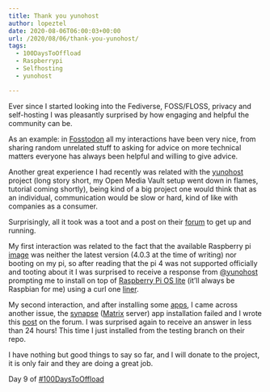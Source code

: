 ```yaml
---
title: Thank you yunohost
author: lopeztel
date: 2020-08-06T06:00:03+00:00
url: /2020/08/06/thank-you-yunohost/
tags:
  - 100DaysToOffload
  - Raspberrypi
  - Selfhosting
  - yunohost

---
```

Ever since I started looking into the Fediverse, FOSS/FLOSS, privacy and self-hosting I was pleasantly surprised by how engaging and helpful the community can be.

As an example: in [Fosstodon][1] all my interactions have been very nice, from sharing random unrelated stuff to asking for advice on more technical matters everyone has always been helpful and willing to give advice.

Another great experience I had recently was related with the [yunohost][2] project (long story short, my Open Media Vault setup went down in flames, tutorial coming shortly), being kind of a big project one would think that as an individual, communication would be slow or hard, kind of like with companies as a consumer.

Surprisingly, all it took was a toot and a post on their [forum][3] to get up and running.

My first interaction was related to the fact that the available Raspberry pi [image][4] was neither the latest version (4.0.3 at the time of writing) nor booting on my pi, so after reading that the pi 4 was not supported officially and tooting about it I was surprised to receive a response from [@yunohost][5] prompting me to install on top of [Raspberry Pi OS lite][6] (it&#8217;ll always be Raspbian for me) using a curl one [liner][7].

My second interaction, and after installing some [apps][8], I came across another issue, the [synapse][9] ([Matrix][10] server) app installation failed and I wrote this [post][11] on the forum. I was surprised again to receive an answer in less than 24 hours! This time I just installed from the testing branch on their repo.

I have nothing but good things to say so far, and I will donate to the project, it is only fair and they are doing a great job.

Day 9 of <a rel="tag" class="u-tag u-category" href="https://lopeztel.xyz/blog/tags/100daystooffload/">#100DaysToOffload</a>

 [1]: https://fosstodon.org/public
 [2]: https://yunohost.org/#/whatsyunohost
 [3]: https://forum.yunohost.org/
 [4]: https://yunohost.org/#/install_on_raspberry
 [5]: https://mastodon.social/@yunohost
 [6]: https://www.raspberrypi.org/downloads/
 [7]: https://yunohost.org/en/install/hardware:vps_debian#fa-rocket-run-the-install-script
 [8]: https://yunohost.org/#/apps
 [9]: https://matrix.org/docs/projects/server/synapse
 [10]: https://matrix.org/
 [11]: https://forum.yunohost.org/t/synapse-app-on-raspberry-pi-4-running-yunohost-4-0-3/12286/2

